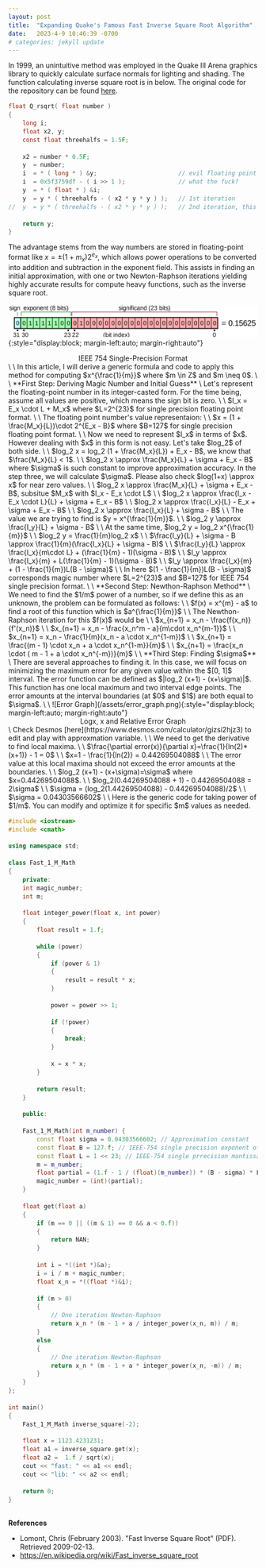 ```yaml
---
layout: post
title:  "Expanding Quake's Famous Fast Inverse Square Root Algorithm"
date:   2023-4-9 10:46:39 -0700
# categories: jekyll update
---
```


In 1999, an unintuitive method was employed in the Quake III Arena graphics library to quickly calculate surface normals for lighting and shading. The function calculating inverse square root is in below. The original code for the repository can be found [here](https://archive.softwareheritage.org/browse/content/sha1_git:bb0faf6919fc60636b2696f32ec9b3c2adb247fe/?origin_url=https://github.com/id-Software/Quake-III-Arena&path=code/game/q_math.c&revision=dbe4ddb10315479fc00086f08e25d968b4b43c49&snapshot=4ab9bcef131aaf449a7c01370aff8c91dcecbf5f#L549-L572).

```c
float Q_rsqrt( float number )
{
	long i;
	float x2, y;
	const float threehalfs = 1.5F;

	x2 = number * 0.5F;
	y  = number;
	i  = * ( long * ) &y;                       // evil floating point bit level hacking
	i  = 0x5f3759df - ( i >> 1 );               // what the fuck? 
	y  = * ( float * ) &i;
	y  = y * ( threehalfs - ( x2 * y * y ) );   // 1st iteration
//	y  = y * ( threehalfs - ( x2 * y * y ) );   // 2nd iteration, this can be removed

	return y;
}
```

The advantage stems from the way numbers are stored in floating-point format like $x=\pm(1+m_x)2^{e_x}$, which allows power operations to be converted into addition and subtraction in the exponent field. This assists in finding an initial approximation, with one or two Newton-Raphson iterations yielding highly accurate results for compute heavy functions, such as the inverse square root.
\
\
![IEEE 754 Single-Precision Format](/assets/ieee754_float.png){:style="display:block; margin-left:auto; margin-right:auto"}
<div align="center">
IEEE 754 Single-Precision Format
</div>
\
\
In this article, I will derive a generic formula and code to apply this method for computing $x^{\frac{1}{m}}$ where $m \in Z$ and $m \neq 0$.
\
\
**First Step: Deriving Magic Number and Initial Guess**
\
Let's represent the floating-point number in its integer-casted form. For the time being, assume all values are positive, which means the sign bit is zero.
\
\
$I_x = E_x \cdot L + M_x$ where $L=2^{23}$ for single precision floating point format.
\
\
The floating point number's value representaion: 
\
\
$x = (1 + \frac{M_x}{L})\cdot 2^{E_x - B}$ where $B=127$ for single precision floating point format.
\
\
Now we need to represent $I_x$ in terms of $x$. However dealing with $x$ in this form is not easy. Let's take $log_2$ of both side.
\
\
$log_2 x = log_2 (1 + \frac{M_x}{L}) + E_x - B$, we know that $\frac{M_x}{L} < 1$.
\
\
$log_2 x \approx \frac{M_x}{L} + \sigma + E_x - B$ where $\sigma$ is such constant to improve approximation accuracy. In the step three, we will calculate $\sigma$. Please also check $log(1+x) \approx x$ for near zero values.
\
\
$log_2 x \approx  \frac{M_x}{L}  + \sigma + E_x - B$, subsitue $M_x$ with $I_x -  E_x \cdot L$
\
\
$log_2 x \approx \frac{I_x -  E_x \cdot L}{L}  + \sigma + E_x - B$
\
\
$log_2 x \approx \frac{I_x}{L} - E_x  + \sigma + E_x - B$
\
\
$log_2 x \approx \frac{I_x}{L} + \sigma - B$
\
\
The value we are trying to find is $y = x^{\frac{1}{m}}$.
\
\
$log_2 y \approx \frac{I_y}{L} + \sigma - B$
\
\
At the same time, $log_2 y = log_2 x^{\frac{1}{m}}$
\
\
$log_2 y = \frac{1}{m}log_2 x$
\
\
$\frac{I_y}{L} + \sigma - B \approx \frac{1}{m}(\frac{I_x}{L} + \sigma - B)$
\
\
$\frac{I_y}{L} \approx \frac{I_x}{m\cdot L} + (\frac{1}{m} - 1)(\sigma - B)$
\
\
$I_y \approx \frac{I_x}{m} + L(\frac{1}{m} - 1)(\sigma - B)$
\
\
$I_y \approx \frac{I_x}{m} + (1 - \frac{1}{m})L(B - \sigma)$
\
\
In here $(1 - \frac{1}{m})L(B - \sigma)$ corresponds magic number where $L=2^{23}$ and $B=127$ for IEEE 754 single precision format.
\
\
**Second Step: Newthon-Raphson Method**
\
We need to find the $1/m$ power of a number, so if we define this as an unknown, the problem can be formulated as follows:
\
\
$f(x) = x^{m} - a$ to find a root of this function which is $a^{\frac{1}{m}}$
\
\
The Newthon-Raphson iteration for this $f(x)$ would be
\
\
$x_{n+1} = x_n - \frac{f(x_n)}{f'(x_n)}$
\
\
$x_{n+1} = x_n - \frac{x_n^m - a}{m\cdot x_n^{m-1}}$
\
\
$x_{n+1} = x_n - \frac{1}{m}(x_n - a \cdot x_n^{1-m})$
\
\
$x_{n+1} = \frac{(m - 1) \cdot x_n + a \cdot x_n^{1-m}}{m}$
\
\
$x_{n+1} = \frac{x_n \cdot ( m - 1 + a \cdot x_n^{-m})}{m}$
\
\
**Third Step: Finding $\sigma$**
\
There are several approaches to finding it. In this case, we will focus on minimizing the maximum error for any given value within the $[0, 1]$ interval. The error function can be defined as $|log_2 (x+1) - (x+\sigma)|$. This function has one local maximum and two interval edge points. The error amounts at the interval boundaries (at $0$ and $1$) are both equal to $\sigma$.
\
\
![Error Graph](/assets/error_graph.png){:style="display:block; margin-left:auto; margin-right:auto"}
<div align="center">
Logx, x and Relative Error Graph
</div>
\
Check Desmos [here](https://www.desmos.com/calculator/gizsi2hjz3) to edit and play with approxmation variable.
\
\
We need to get the derivative to find local maxima.
\
\
$\frac{\partial error(x)}{\partial x}=\frac{1}{ln(2)*(x+1)} - 1 = 0$
\
\
$x=1 - \frac{1}{ln(2)} = 0.44269504088$
\
\
The error value at this local maxima should not exceed the error amounts at the boundaries.
\
\
$log_2 (x+1) - (x+\sigma)=\sigma$ where $x=0.44269504088$.
\
\
$log_2(0.44269504088 + 1) - 0.44269504088 = 2\sigma$
\
\
$\sigma = (log_2(1.44269504088) - 0.44269504088)/2$
\
\
$\sigma = 0.04303566602$
\
\
Here is the generic code for taking power of $1/m$. You can modify and optimize it for specific $m$ values as needed.

```c++
#include <iostream>
#include <cmath>

using namespace std;

class Fast_1_M_Math
{
    private:
    int magic_number;
    int m;

    float integer_power(float x, int power)
    {
        float result = 1.f;

        while (power)
        {
            if (power & 1)
            {
                result = result * x;
            }

            power = power >> 1;

            if (!power)
            {
                break;
            }

            x = x * x;
        }

        return result;
    }

    public:

    Fast_1_M_Math(int m_number) {
        const float sigma = 0.04303566602; // Approximation constant
        const float B = 127.f; // IEEE-754 single precision exponent offset
        const float L = 1 << 23; // IEEE-754 single prrecision mantissa length
        m = m_number;
        float partial = (1.f - 1 / (float)(m_number)) * (B - sigma) * L;
    	magic_number = (int)(partial);
    }

    float get(float a)
    {
       	if (m == 0 || ((m & 1) == 0 && a < 0.f))
       	{
        	return NAN;
       	}

       	int i = *((int *)&a);
       	i = i / m + magic_number;
       	float x_n = *((float *)&i);

    	if (m > 0)
    	{
            // One iteration Newton-Raphson
            return x_n * (m - 1 + a / integer_power(x_n, m)) / m; 
    	}
       	else
       	{
            // One iteration Newton-Raphson
            return x_n * (m - 1 + a * integer_power(x_n, -m)) / m;
       	}
    }
};

int main()
{
    Fast_1_M_Math inverse_square(-2);

    float x = 1123.4231231;
    float a1 = inverse_square.get(x);
    float a2 =  1.f / sqrt(x);
    cout << "fast: " << a1 << endl;
    cout << "lib: " << a2 << endl;

    return 0;
}
```
\
**References**
- Lomont, Chris (February 2003). "Fast Inverse Square Root" (PDF). Retrieved 2009-02-13.
- https://en.wikipedia.org/wiki/Fast_inverse_square_root

